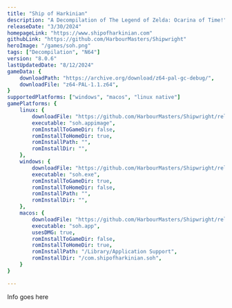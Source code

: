 ```yaml
---
title: "Ship of Harkinian"
description: "A Decompilation of The Legend of Zelda: Ocarina of Time!"
releaseDate: "3/30/2024"
homepageLink: "https://www.shipofharkinian.com"
githubLink: "https://github.com/HarbourMasters/Shipwright"
heroImage: "/games/soh.png"
tags: ["Decompilation", "N64"]
version: "8.0.6"
lastUpdatedDate: "8/12/2024"
gameData: {
    downloadPath: "https://archive.org/download/z64-pal-gc-debug/",
    downloadFile: "z64-PAL-1.1.z64",
}
supportedPlatforms: ["windows", "macos", "linux native"]
gamePlatforms: {
    linux: {
        downloadFile: "https://github.com/HarbourMasters/Shipwright/releases/download/8.0.6/SoH-MacReady-Golf-Linux-Performance.zip",
        executable: "soh.appimage",
        romInstallToGameDir: false,
        romInstallToHomeDir: true,
        romInstallPath: "",
        romInstallDir: "",
    },
    windows: {
        downloadFile: "https://github.com/HarbourMasters/Shipwright/releases/download/8.0.6/SoH-MacReady-Golf-Win64.zip",
        executable: "soh.exe",
        romInstallToGameDir: true,
        romInstallToHomeDir: false,
        romInstallPath: "",
        romInstallDir: "",
    },
    macos: {
        downloadFile: "https://github.com/HarbourMasters/Shipwright/releases/download/8.0.6/SoH-MacReady-Golf-Mac.zip",
        executable: "soh.app",
        usesDMG: true,
        romInstallToGameDir: false,
        romInstallToHomeDir: true,
        romInstallPath: "/Library/Application Support",
        romInstallDir: "/com.shipofharkinian.soh",
    }
}

---
```


Info goes here